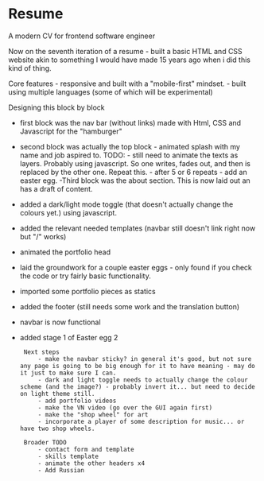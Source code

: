 # Resume
A modern CV for frontend software engineer

Now on the seventh iteration of a resume - built a basic HTML and CSS website akin to something I would have made 15 years ago when i did this kind of thing. 

Core features 
          - responsive and built with a "mobile-first" mindset. 
          - built using multiple languages (some of which will be experimental)
    

Designing this block by block
 - first block was the nav bar (without links) made with Html, CSS and Javascript for the "hamburger"
 - second block was actually the top block - animated splash with my name and job aspired to.
            TODO:
                - still need to animate the texts as layers. Probably using javascript. So one writes, fades out, and then is replaced by the other one. Repeat this.
                - after 5 or 6 repeats - add an easter egg. 
 -Third block was the about section. This is now laid out an has a draft of content.
 - added a dark/light mode toggle (that doesn't actually change the colours yet.) using javascript.
 - added the relevant needed templates (navbar still doesn't link right now but "/" works)  
 - animated the portfolio head
 - laid the groundwork for a couple easter eggs - only found if you check the code or try fairly basic functionality. 
 - imported some portfolio pieces as statics
 - added the footer (still needs some work and the translation button)
 - navbar is now functional  
 - added stage 1 of Easter egg 2 

        Next steps
            - make the navbar sticky? in general it's good, but not sure any page is going to be big enough for it to have meaning - may do it just to make sure I can. 
            - dark and light toggle needs to actually change the colour scheme (and the image?) - probably invert it... but need to decide on light theme still.
            - add portfolio videos
            - make the VN video (go over the GUI again first)
            - make the "shop wheel" for art
            - incorporate a player of some description for music... or have two shop wheels.

        Broader TODO
            - contact form and template
            - skills template
            - animate the other headers x4
            - Add Russian
                        
